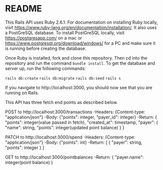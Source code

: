 # README

This Rails API uses Ruby 2.6.1. For documentation on installing Ruby locally, visit https://www.ruby-lang.org/en/documentation/installation/. It also uses a PostGreSQL database. To install PostGreSQL locally, visit https://postgresapp.com/ on a mac or https://www.postgresql.org/download/windows/ for a PC and make sure it is running before creating the database.

Once Ruby is installed, fork and clone this repository. Then cd into the repository and run the command `bundle install`. To get the database and server up, run the following commands:

  `rails db:create`
  `rails db:migrate`
  `rails db:seed`
  `rails s`
  
If you navigate to http://localhost:3000, you should now see that you are running on Rails.

This API has three fetch end points as described below.

POST to http://localhost:3000/transactions
  -Headers: {Content-type: "application/json"}
  -Body: {"points": integer, "payer_id": integer}
  -Return:
      {
        "points": integer(value passed in fetch),
        "created_at": timestamp,
        "payer": {
            "name": string,
            "points": integer(updated point balance)
            }
      }   
        
PATCH to http://localhost:3000/spend
  -Headers: {Content-type: "application/json"}
  -Body: {"points": int}
  -Return:
     [
       {
         "payer": string,
         "points": integer
        }
      ]
      
GET to http://localhost:3000/pointbalances
  -Return: 
    {
      "payer.name": integer(point balance)
    }
